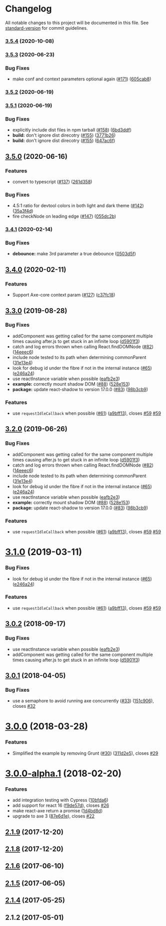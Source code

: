 # Changelog

All notable changes to this project will be documented in this file. See [standard-version](https://github.com/conventional-changelog/standard-version) for commit guidelines.

### [3.5.4](https://github.com/dequelabs/react-axe/compare/v3.5.3...v3.5.4) (2020-10-08)

### [3.5.3](https://github.com/dequelabs/react-axe/compare/v3.5.2...v3.5.3) (2020-06-23)

### Bug Fixes

- make conf and context parameters optional again ([#171](https://github.com/dequelabs/react-axe/issues/171)) ([605cab8](https://github.com/dequelabs/react-axe/commit/605cab8d922c2a65bf6c823209073dcb407ad761))

### [3.5.2](https://github.com/dequelabs/react-axe/compare/v3.5.1...v3.5.2) (2020-06-19)

### [3.5.1](https://github.com/dequelabs/react-axe/compare/v3.5.0...v3.5.1) (2020-06-19)

### Bug Fixes

- explicitly include dist files in npm tarball ([#158](https://github.com/dequelabs/react-axe/issues/158)) ([6bd3ddf](https://github.com/dequelabs/react-axe/commit/6bd3ddfcfd1fb621d95096b10becc7bf72123f02))
- **build:** don't ignore dist direcotry ([#155](https://github.com/dequelabs/react-axe/issues/155)) ([3771b26](https://github.com/dequelabs/react-axe/commit/3771b262df4e8919f5370d1d45ae1ebdd608ca73))
- **build:** don't ignore dist direcotry ([#155](https://github.com/dequelabs/react-axe/issues/155)) ([647ac6f](https://github.com/dequelabs/react-axe/commit/647ac6f8a278d7c83b27b6556bd34b0e84018934))

## [3.5.0](https://github.com/dequelabs/react-axe/compare/v3.4.1...v3.5.0) (2020-06-16)

### Features

- convert to typescript ([#137](https://github.com/dequelabs/react-axe/issues/137)) ([261d358](https://github.com/dequelabs/react-axe/commit/261d3584a5fcfbf182a215fee3e824f996e0e669))

### Bug Fixes

- 4.5:1 ratio for devtool colors in both light and dark theme ([#142](https://github.com/dequelabs/react-axe/issues/142)) ([35a3f4d](https://github.com/dequelabs/react-axe/commit/35a3f4d523a44375ad30a45bc6adebc48280acb3))
- fire checkNode on leading edge ([#147](https://github.com/dequelabs/react-axe/issues/147)) ([055dc2b](https://github.com/dequelabs/react-axe/commit/055dc2b13ffbb7e991ae7cc8a18b5ae4b11b3919))

### [3.4.1](https://github.com/dequelabs/react-axe/compare/v3.4.0...v3.4.1) (2020-02-14)

### Bug Fixes

- **debounce:** make 3rd parameter a true debounce ([0503d5f](https://github.com/dequelabs/react-axe/commit/0503d5f1e17a1db6ad8f205ee122c4598755738b))

## [3.4.0](https://github.com/dequelabs/react-axe/compare/v3.3.0...v3.4.0) (2020-02-11)

### Features

- Support Axe-core context param ([#127](https://github.com/dequelabs/react-axe/issues/127)) ([c37fc18](https://github.com/dequelabs/react-axe/commit/c37fc1891049f34586555420ccf6dddf2b51008c))

## [3.3.0](https://github.com/dequelabs/react-axe/compare/v3.0.1...v3.3.0) (2019-08-28)

### Bug Fixes

- addComponent was getting called for the same component multiple times causing after.js to get stuck in an infinite loop ([d5901f3](https://github.com/dequelabs/react-axe/commit/d5901f3))
- catch and log errors thrown when calling React.findDOMNode ([#82](https://github.com/dequelabs/react-axe/issues/82)) ([14eeec6](https://github.com/dequelabs/react-axe/commit/14eeec6))
- include node tested to its path when determining commonParent ([31e13e4](https://github.com/dequelabs/react-axe/commit/31e13e4))
- look for debug id under the fibre if not in the internal instance ([#65](https://github.com/dequelabs/react-axe/issues/65)) ([e246a24](https://github.com/dequelabs/react-axe/commit/e246a24))
- use reactInstance variable when possible ([eafb2e3](https://github.com/dequelabs/react-axe/commit/eafb2e3))
- **example:** correctly mount shadow DOM ([#88](https://github.com/dequelabs/react-axe/issues/88)) ([528e153](https://github.com/dequelabs/react-axe/commit/528e153))
- **package:** update react-shadow to version 17.0.0 ([#83](https://github.com/dequelabs/react-axe/issues/83)) ([98b3cb9](https://github.com/dequelabs/react-axe/commit/98b3cb9))

### Features

- use `requestIdleCallback` when possible ([#61](https://github.com/dequelabs/react-axe/issues/61)) ([a9bff13](https://github.com/dequelabs/react-axe/commit/a9bff13)), closes [#59](https://github.com/dequelabs/react-axe/issues/59) [#59](https://github.com/dequelabs/react-axe/issues/59)

## [3.2.0](https://github.com/dequelabs/react-axe/compare/v3.0.1...v3.2.0) (2019-06-26)

### Bug Fixes

- addComponent was getting called for the same component multiple times causing after.js to get stuck in an infinite loop ([d5901f3](https://github.com/dequelabs/react-axe/commit/d5901f3))
- catch and log errors thrown when calling React.findDOMNode ([#82](https://github.com/dequelabs/react-axe/issues/82)) ([14eeec6](https://github.com/dequelabs/react-axe/commit/14eeec6))
- include node tested to its path when determining commonParent ([31e13e4](https://github.com/dequelabs/react-axe/commit/31e13e4))
- look for debug id under the fibre if not in the internal instance ([#65](https://github.com/dequelabs/react-axe/issues/65)) ([e246a24](https://github.com/dequelabs/react-axe/commit/e246a24))
- use reactInstance variable when possible ([eafb2e3](https://github.com/dequelabs/react-axe/commit/eafb2e3))
- **example:** correctly mount shadow DOM ([#88](https://github.com/dequelabs/react-axe/issues/88)) ([528e153](https://github.com/dequelabs/react-axe/commit/528e153))
- **package:** update react-shadow to version 17.0.0 ([#83](https://github.com/dequelabs/react-axe/issues/83)) ([98b3cb9](https://github.com/dequelabs/react-axe/commit/98b3cb9))

### Features

- use `requestIdleCallback` when possible ([#61](https://github.com/dequelabs/react-axe/issues/61)) ([a9bff13](https://github.com/dequelabs/react-axe/commit/a9bff13)), closes [#59](https://github.com/dequelabs/react-axe/issues/59) [#59](https://github.com/dequelabs/react-axe/issues/59)

# [3.1.0](https://github.com/dequelabs/react-axe/compare/v3.0.1...v3.1.0) (2019-03-11)

### Bug Fixes

- look for debug id under the fibre if not in the internal instance ([#65](https://github.com/dequelabs/react-axe/issues/65)) ([e246a24](https://github.com/dequelabs/react-axe/commit/e246a24))

### Features

- use `requestIdleCallback` when possible ([#61](https://github.com/dequelabs/react-axe/issues/61)) ([a9bff13](https://github.com/dequelabs/react-axe/commit/a9bff13)), closes [#59](https://github.com/dequelabs/react-axe/issues/59) [#59](https://github.com/dequelabs/react-axe/issues/59)

<a name="3.0.2"></a>

## [3.0.2](https://github.com/dequelabs/react-axe/compare/v3.0.1...v3.0.2) (2018-09-17)

### Bug Fixes

- use reactInstance variable when possible ([eafb2e3](eafb2e3b2356e54996c3eca106ba05505b91c4e7))
- addComponent was getting called for the same component multiple times causing after.js to get stuck in an infinite loop ([d5901f3](d5901f3b639c4cf2b0ed69e1d22cfe45ede088a1))

<a name="3.0.1"></a>

## [3.0.1](https://github.com/dequelabs/react-axe/compare/v3.0.0...v3.0.1) (2018-04-05)

### Bug Fixes

- use a semaphore to avoid running axe concurrently ([#33](https://github.com/dequelabs/react-axe/issues/33)) ([151c906](https://github.com/dequelabs/react-axe/commit/151c906)), closes [#32](https://github.com/dequelabs/react-axe/issues/32)

<a name="3.0.0"></a>

# [3.0.0](https://github.com/dequelabs/react-axe/compare/v3.0.0-alpha.1...v3.0.0) (2018-03-28)

### Features

- Simplified the example by removing Grunt ([#30](https://github.com/dequelabs/react-axe/issues/30)) ([311d2e5](https://github.com/dequelabs/react-axe/commit/311d2e5)), closes [#29](https://github.com/dequelabs/react-axe/issues/29)

<a name="3.0.0-alpha.1"></a>

# [3.0.0-alpha.1](https://github.com/dequelabs/react-axe/compare/v2.1.9...v3.0.0-alpha.1) (2018-02-20)

### Features

- add integration testing with Cypress ([10bfda6](https://github.com/dequelabs/react-axe/commit/10bfda6))
- add support for react 16 ([f9de57d](https://github.com/dequelabs/react-axe/commit/f9de57d)), closes [#26](https://github.com/dequelabs/react-axe/issues/26)
- make react-axe return a promise ([1d4bd8d](https://github.com/dequelabs/react-axe/commit/1d4bd8d))
- upgrade to axe 3 ([87e6d1e](https://github.com/dequelabs/react-axe/commit/87e6d1e)), closes [#22](https://github.com/dequelabs/react-axe/issues/22)

<a name="2.1.9"></a>

## [2.1.9](https://github.com/dequelabs/react-axe/compare/v2.1.8...v2.1.9) (2017-12-20)

<a name="2.1.8"></a>

## [2.1.8](https://github.com/dequelabs/react-axe/compare/2.1.6...v2.1.8) (2017-12-20)

<a name="2.1.6"></a>

## [2.1.6](https://github.com/dequelabs/react-axe/compare/2.1.5...2.1.6) (2017-06-10)

<a name="2.1.5"></a>

## [2.1.5](https://github.com/dequelabs/react-axe/compare/2.1.4...2.1.5) (2017-06-05)

<a name="2.1.4"></a>

## [2.1.4](https://github.com/dequelabs/react-axe/compare/2.1.2...2.1.4) (2017-05-25)

<a name="2.1.2"></a>

## 2.1.2 (2017-05-01)
